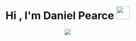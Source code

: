 <h1 align="center"><b>Hi , I'm Daniel Pearce </b><img src="https://media.giphy.com/media/hvRJCLFzcasrR4ia7z/giphy.gif" width="35"></h1>
<!--  -->
<p align="center">
  <a href="https://github.com/DenverCoder1/readme-typing-svg"><img src="https://readme-typing-svg.herokuapp.com?font=Monaco&color=red&size=25&center=true&vCenter=true&width=600&height=100&lines=¡What's+up!..&hearts;++;I'm+Trying+to+be+Back-End+Developer,;Learning+Data+Science,;Electronical+Engenniering,;Active+Learner/Researcher,;Love+to+learn+new+stuffs..<3"></a>
</p>

